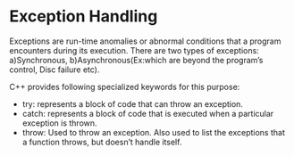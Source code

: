 # Exception Handling

Exceptions are run-time anomalies or abnormal conditions that a program encounters during its execution.
There are two types of exceptions:
a)Synchronous, 
b)Asynchronous(Ex:which are beyond the program’s control, Disc failure etc). 

C++ provides following specialized keywords for this purpose:

- try: represents a block of code that can throw an exception.
- catch: represents a block of code that is executed when a particular exception is thrown.
- throw: Used to throw an exception. Also used to list the exceptions that a function throws, but doesn’t handle itself.

